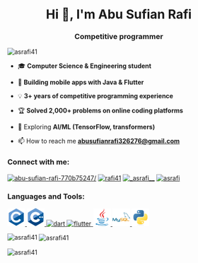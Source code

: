 <h1 align="center">Hi 👋, I'm Abu Sufian Rafi</h1>
<h3 align="center">Competitive programmer</h3>

<p align="left"> <img src="https://komarev.com/ghpvc/?username=asrafi41&label=Profile%20views&color=0e75b6&style=flat" alt="asrafi41" /> </p>

- 🎓 **Computer Science & Engineering student**

- 🚀 **Building mobile apps with Java & Flutter**

- 💡 **3+ years of competitive programming experience**

- 🏆 **Solved 2,000+ problems on online coding platforms**

- 🤖 Exploring **AI/ML (TensorFlow, transformers)**

- 📫 How to reach me **abusufianrafi326276@gmail.com**

<h3 align="left">Connect with me:</h3>
<p align="left">
<a href="https://linkedin.com/in/abu-sufian-rafi-770b75247/" target="blank"><img align="center" src="https://raw.githubusercontent.com/rahuldkjain/github-profile-readme-generator/master/src/images/icons/Social/linked-in-alt.svg" alt="abu-sufian-rafi-770b75247/" height="30" width="40" /></a>
<a href="https://www.codechef.com/users/rafi41" target="blank"><img align="center" src="https://cdn.jsdelivr.net/npm/simple-icons@3.1.0/icons/codechef.svg" alt="rafi41" height="30" width="40" /></a>
<a href="https://codeforces.com/profile/_asrafi__" target="blank"><img align="center" src="https://raw.githubusercontent.com/rahuldkjain/github-profile-readme-generator/master/src/images/icons/Social/codeforces.svg" alt="_asrafi__" height="30" width="40" /></a>
<a href="https://www.leetcode.com/asrafi" target="blank"><img align="center" src="https://raw.githubusercontent.com/rahuldkjain/github-profile-readme-generator/master/src/images/icons/Social/leet-code.svg" alt="asrafi" height="30" width="40" /></a>
</p>

<h3 align="left">Languages and Tools:</h3>
<p align="left"> <a href="https://www.cprogramming.com/" target="_blank" rel="noreferrer"> <img src="https://raw.githubusercontent.com/devicons/devicon/master/icons/c/c-original.svg" alt="c" width="40" height="40"/> </a> <a href="https://www.w3schools.com/cpp/" target="_blank" rel="noreferrer"> <img src="https://raw.githubusercontent.com/devicons/devicon/master/icons/cplusplus/cplusplus-original.svg" alt="cplusplus" width="40" height="40"/> </a> <a href="https://dart.dev" target="_blank" rel="noreferrer"> <img src="https://www.vectorlogo.zone/logos/dartlang/dartlang-icon.svg" alt="dart" width="40" height="40"/> </a> <a href="https://flutter.dev" target="_blank" rel="noreferrer"> <img src="https://www.vectorlogo.zone/logos/flutterio/flutterio-icon.svg" alt="flutter" width="40" height="40"/> </a> <a href="https://www.java.com" target="_blank" rel="noreferrer"> <img src="https://raw.githubusercontent.com/devicons/devicon/master/icons/java/java-original.svg" alt="java" width="40" height="40"/> </a> <a href="https://www.mysql.com/" target="_blank" rel="noreferrer"> <img src="https://raw.githubusercontent.com/devicons/devicon/master/icons/mysql/mysql-original-wordmark.svg" alt="mysql" width="40" height="40"/> </a> <a href="https://www.python.org" target="_blank" rel="noreferrer"> <img src="https://raw.githubusercontent.com/devicons/devicon/master/icons/python/python-original.svg" alt="python" width="40" height="40"/> </a> </p>

<p><img align="left" src="https://github-readme-stats.vercel.app/api/top-langs?username=asrafi41&show_icons=true&locale=en&layout=compact" alt="asrafi41" /></p>

<p>&nbsp;<img align="center" src="https://github-readme-stats.vercel.app/api?username=asrafi41&show_icons=true&locale=en" alt="asrafi41" /></p>

<p><img align="center" src="https://github-readme-streak-stats.herokuapp.com/?user=asrafi41&" alt="asrafi41" /></p>
